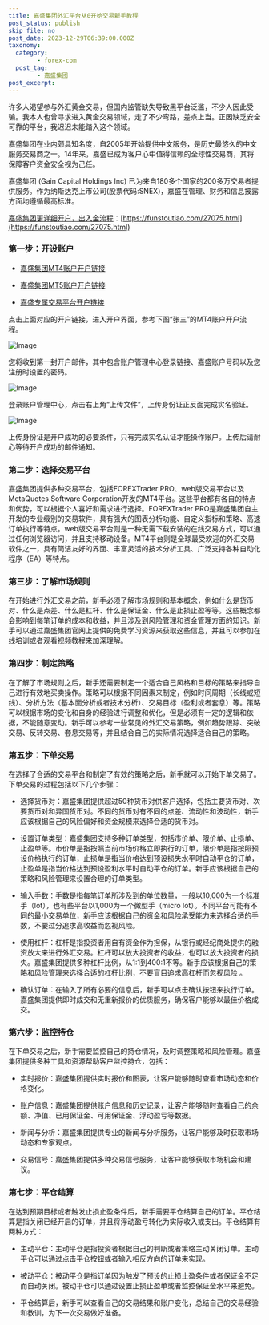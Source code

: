 ```yaml
---
title: 嘉盛集团外汇平台从0开始交易新手教程
post_status: publish
skip_file: no
post_date: 2023-12-29T06:39:00.000Z
taxonomy:
  category:
        - forex-com
  post_tag:
        - 嘉盛集团
post_excerpt: 
---
```

许多人渴望参与外汇黄金交易，但国内监管缺失导致黑平台泛滥，不少人因此受骗。我本人也曾寻求进入黄金交易领域，走了不少弯路，差点上当。正因缺乏安全可靠的平台，我迟迟未能踏入这个领域。

嘉盛集团在业内颇具知名度，自2005年开始提供中文服务，是历史最悠久的中文服务交易商之一。14年来，嘉盛已成为客户心中值得信赖的全球性交易商，其将保障客户资金安全视为己任。

嘉盛集团 (Gain Capital Holdings Inc) 已为来自180多个国家的200多万交易者提供服务。作为纳斯达克上市公司(股票代码:SNEX)，嘉盛在管理、财务和信息披露方面均遵循最高标准。

[嘉盛集团更详细开户，出入金流程](https://funstoutiao.com/27075.html)：[https://funstoutiao.com/27075.html](https://funstoutiao.com/27075.html)

### 第一步：开设账户

* [嘉盛集团MT4账户开户链接](https://s.ssgg.net/jsmt4)

* [嘉盛集团MT5账户开户链接](https://s.ssgg.net/jsmt5)

* [嘉盛专属交易平台开户链接](https://s.ssgg.net/js)

点击上面对应的开户链接，进入开户界面，参考下图“张三”的MT4账户开户流程。

![Image](https://prod-files-secure.s3.us-west-2.amazonaws.com/39ed1227-6d7d-4570-be36-9ccd4a2c4241/7a167aea-686b-400d-af59-4e18eb607a40/640.png?X-Amz-Algorithm=AWS4-HMAC-SHA256&X-Amz-Content-Sha256=UNSIGNED-PAYLOAD&X-Amz-Credential=ASIAZI2LB466W6EVWKEE%2F20250520%2Fus-west-2%2Fs3%2Faws4_request&X-Amz-Date=20250520T101309Z&X-Amz-Expires=3600&X-Amz-Security-Token=IQoJb3JpZ2luX2VjEOr%2F%2F%2F%2F%2F%2F%2F%2F%2F%2FwEaCXVzLXdlc3QtMiJHMEUCIQDb%2BkfSwf%2FdwEc%2Bp6%2BZ6UkrqJqZT4JIIN%2FvNSWMJQgjngIgYluivN12uucMMkjUoY9PBuwivqHjay4CsYwMlSPyjjQqiAQIov%2F%2F%2F%2F%2F%2F%2F%2F%2F%2FARAAGgw2Mzc0MjMxODM4MDUiDMpO9080xLAVIm44SyrcA96Fx9AMftdtWnSb0rETp7adVIw5c9xZcR28VflgkyMJsYUgmum51VoGCaxv%2B%2BAt6xMA7yZQY%2BPI1%2FJokchGbkJ79dbmQHr4739sTuXQPthnGenYTCcfdzd5o7fbDeJUnSZwvoi4o1CL62FGBr4g%2F0d0OlX5EU5c4YRo52j%2FopODSp4vMw%2FVrnzqTlZQFhxUVLW2rMAsEWqCKNZ7OfjmUoQuH5AIdrLsGj8pdLJkN6xVdLMFWq8IRZ8qf0vJz%2BeG0o6TBPSs07xwY%2Bz393qJEFJobjMZfgCq2%2Fju97D8EJ7yCgJ%2FSX0IMze7IFoFB5fE9sZHFIEDKmSJXuF0vgb4ND9rx9DLIZfGNPnrxbgHY6Ihs%2B%2BILOyUz7cgH2HBNa1QznvdYjst2%2FVSVbosQ0jYaExW7r1TfmgYF2nqBGAeT06Pc0d6p3LIRaYwhBw%2FvahbIy9OxA%2BTFQ0Chi7OG%2BvE%2Ful4ycLpSbQTv%2B3inl2pcFNQ4we3B4hyu3zimfSbyk4QnDYK9DNDSZuVpyW9rj%2FZQELKFv%2FeJ1DMx3gmhWsv72VkamKal7wdxvj0AjHrpWzku7yrSfd%2BhMSNzOsHsCOxb2JWC4NSmtzR77ugzrwEyJaXeQAzZS5oZTEmG%2BsuMISSscEGOqUBLN7qi9GeJDvDNLUx39yKeykYnAiIMT%2F6DgGk2SvmZQT1f4s1N9uEbJNrggPARqLUJCtIDEazDipM551VdEH4g3DCFLx5ZQYaoJE6wFuLtBjt41oFjqtWt%2FuzV6LnB6%2BpBnTY%2F3Qr2ESdLB66flNTTA9nXeQ3xLxCPFijxYqHaX54VWld50VgGt8uQRNaHNpj8gjNbQ4%2BX4ZF88s7A2jpF3Ds33ax&X-Amz-Signature=e1e7e447b10694be877c7f14fb191907c09c59ce2c35d50e37ad4db010775f84&X-Amz-SignedHeaders=host&x-id=GetObject)

您将收到第一封开户邮件，其中包含账户管理中心登录链接、嘉盛账户号码以及您注册时设置的密码。

![Image](https://prod-files-secure.s3.us-west-2.amazonaws.com/39ed1227-6d7d-4570-be36-9ccd4a2c4241/eaa1c6b3-2877-4284-a0e1-530e222c27fb/image.png?X-Amz-Algorithm=AWS4-HMAC-SHA256&X-Amz-Content-Sha256=UNSIGNED-PAYLOAD&X-Amz-Credential=ASIAZI2LB466W6EVWKEE%2F20250520%2Fus-west-2%2Fs3%2Faws4_request&X-Amz-Date=20250520T101309Z&X-Amz-Expires=3600&X-Amz-Security-Token=IQoJb3JpZ2luX2VjEOr%2F%2F%2F%2F%2F%2F%2F%2F%2F%2FwEaCXVzLXdlc3QtMiJHMEUCIQDb%2BkfSwf%2FdwEc%2Bp6%2BZ6UkrqJqZT4JIIN%2FvNSWMJQgjngIgYluivN12uucMMkjUoY9PBuwivqHjay4CsYwMlSPyjjQqiAQIov%2F%2F%2F%2F%2F%2F%2F%2F%2F%2FARAAGgw2Mzc0MjMxODM4MDUiDMpO9080xLAVIm44SyrcA96Fx9AMftdtWnSb0rETp7adVIw5c9xZcR28VflgkyMJsYUgmum51VoGCaxv%2B%2BAt6xMA7yZQY%2BPI1%2FJokchGbkJ79dbmQHr4739sTuXQPthnGenYTCcfdzd5o7fbDeJUnSZwvoi4o1CL62FGBr4g%2F0d0OlX5EU5c4YRo52j%2FopODSp4vMw%2FVrnzqTlZQFhxUVLW2rMAsEWqCKNZ7OfjmUoQuH5AIdrLsGj8pdLJkN6xVdLMFWq8IRZ8qf0vJz%2BeG0o6TBPSs07xwY%2Bz393qJEFJobjMZfgCq2%2Fju97D8EJ7yCgJ%2FSX0IMze7IFoFB5fE9sZHFIEDKmSJXuF0vgb4ND9rx9DLIZfGNPnrxbgHY6Ihs%2B%2BILOyUz7cgH2HBNa1QznvdYjst2%2FVSVbosQ0jYaExW7r1TfmgYF2nqBGAeT06Pc0d6p3LIRaYwhBw%2FvahbIy9OxA%2BTFQ0Chi7OG%2BvE%2Ful4ycLpSbQTv%2B3inl2pcFNQ4we3B4hyu3zimfSbyk4QnDYK9DNDSZuVpyW9rj%2FZQELKFv%2FeJ1DMx3gmhWsv72VkamKal7wdxvj0AjHrpWzku7yrSfd%2BhMSNzOsHsCOxb2JWC4NSmtzR77ugzrwEyJaXeQAzZS5oZTEmG%2BsuMISSscEGOqUBLN7qi9GeJDvDNLUx39yKeykYnAiIMT%2F6DgGk2SvmZQT1f4s1N9uEbJNrggPARqLUJCtIDEazDipM551VdEH4g3DCFLx5ZQYaoJE6wFuLtBjt41oFjqtWt%2FuzV6LnB6%2BpBnTY%2F3Qr2ESdLB66flNTTA9nXeQ3xLxCPFijxYqHaX54VWld50VgGt8uQRNaHNpj8gjNbQ4%2BX4ZF88s7A2jpF3Ds33ax&X-Amz-Signature=b44da9ea3ca70c1a943b0285ac15add86f2b8bbe8f4896f6f45bf04e64933e07&X-Amz-SignedHeaders=host&x-id=GetObject)

登录账户管理中心，点击右上角“上传文件”，上传身份证正反面完成实名验证。

![Image](https://prod-files-secure.s3.us-west-2.amazonaws.com/39ed1227-6d7d-4570-be36-9ccd4a2c4241/54090639-09fc-46b4-a135-e0289f707147/image.png?X-Amz-Algorithm=AWS4-HMAC-SHA256&X-Amz-Content-Sha256=UNSIGNED-PAYLOAD&X-Amz-Credential=ASIAZI2LB466W6EVWKEE%2F20250520%2Fus-west-2%2Fs3%2Faws4_request&X-Amz-Date=20250520T101309Z&X-Amz-Expires=3600&X-Amz-Security-Token=IQoJb3JpZ2luX2VjEOr%2F%2F%2F%2F%2F%2F%2F%2F%2F%2FwEaCXVzLXdlc3QtMiJHMEUCIQDb%2BkfSwf%2FdwEc%2Bp6%2BZ6UkrqJqZT4JIIN%2FvNSWMJQgjngIgYluivN12uucMMkjUoY9PBuwivqHjay4CsYwMlSPyjjQqiAQIov%2F%2F%2F%2F%2F%2F%2F%2F%2F%2FARAAGgw2Mzc0MjMxODM4MDUiDMpO9080xLAVIm44SyrcA96Fx9AMftdtWnSb0rETp7adVIw5c9xZcR28VflgkyMJsYUgmum51VoGCaxv%2B%2BAt6xMA7yZQY%2BPI1%2FJokchGbkJ79dbmQHr4739sTuXQPthnGenYTCcfdzd5o7fbDeJUnSZwvoi4o1CL62FGBr4g%2F0d0OlX5EU5c4YRo52j%2FopODSp4vMw%2FVrnzqTlZQFhxUVLW2rMAsEWqCKNZ7OfjmUoQuH5AIdrLsGj8pdLJkN6xVdLMFWq8IRZ8qf0vJz%2BeG0o6TBPSs07xwY%2Bz393qJEFJobjMZfgCq2%2Fju97D8EJ7yCgJ%2FSX0IMze7IFoFB5fE9sZHFIEDKmSJXuF0vgb4ND9rx9DLIZfGNPnrxbgHY6Ihs%2B%2BILOyUz7cgH2HBNa1QznvdYjst2%2FVSVbosQ0jYaExW7r1TfmgYF2nqBGAeT06Pc0d6p3LIRaYwhBw%2FvahbIy9OxA%2BTFQ0Chi7OG%2BvE%2Ful4ycLpSbQTv%2B3inl2pcFNQ4we3B4hyu3zimfSbyk4QnDYK9DNDSZuVpyW9rj%2FZQELKFv%2FeJ1DMx3gmhWsv72VkamKal7wdxvj0AjHrpWzku7yrSfd%2BhMSNzOsHsCOxb2JWC4NSmtzR77ugzrwEyJaXeQAzZS5oZTEmG%2BsuMISSscEGOqUBLN7qi9GeJDvDNLUx39yKeykYnAiIMT%2F6DgGk2SvmZQT1f4s1N9uEbJNrggPARqLUJCtIDEazDipM551VdEH4g3DCFLx5ZQYaoJE6wFuLtBjt41oFjqtWt%2FuzV6LnB6%2BpBnTY%2F3Qr2ESdLB66flNTTA9nXeQ3xLxCPFijxYqHaX54VWld50VgGt8uQRNaHNpj8gjNbQ4%2BX4ZF88s7A2jpF3Ds33ax&X-Amz-Signature=07c96a66a89f8b680a85be925da8108497d733cc13cd760c9d50dd2b91e4b27c&X-Amz-SignedHeaders=host&x-id=GetObject)

上传身份证是开户成功的必要条件，只有完成实名认证才能操作账户。上传后请耐心等待开户成功的邮件通知。

### 第二步：选择交易平台

嘉盛集团提供多种交易平台，包括FOREXTrader PRO、web版交易平台以及MetaQuotes Software Corporation开发的MT4平台。这些平台都有各自的特点和优势，可以根据个人喜好和需求进行选择。FOREXTrader PRO是嘉盛集团自主开发的专业级别的交易软件，具有强大的图表分析功能、自定义指标和策略、高速订单执行等特点。web版交易平台则是一种无需下载安装的在线交易方式，可以通过任何浏览器访问，并且支持移动设备。MT4平台则是全球最受欢迎的外汇交易软件之一，具有简洁友好的界面、丰富灵活的技术分析工具、广泛支持各种自动化程序（EA）等特点。

### 第三步：了解市场规则

在开始进行外汇交易之前，新手必须了解市场规则和基本概念，例如什么是货币对、什么是点差、什么是杠杆、什么是保证金、什么是止损止盈等等。这些概念都会影响到每笔订单的成本和收益，并且涉及到风险管理和资金管理方面的知识。新手可以通过嘉盛集团官网上提供的免费学习资源来获取这些信息，并且可以参加在线培训或者观看视频教程来加深理解。

### 第四步：制定策略

在了解了市场规则之后，新手还需要制定一个适合自己风格和目标的策略来指导自己进行有效地买卖操作。策略可以根据不同因素来制定，例如时间周期（长线或短线）、分析方法（基本面分析或者技术分析）、交易目标（盈利或者套息）等。策略可以根据市场的变化和自身的经验进行调整和优化，但是必须有一定的逻辑和依据，不能随意变动。新手可以参考一些常见的外汇交易策略，例如趋势跟踪、突破交易、反转交易、套息交易等，并且结合自己的实际情况选择适合自己的策略。

### 第五步：下单交易

在选择了合适的交易平台和制定了有效的策略之后，新手就可以开始下单交易了。下单交易的过程包括以下几个步骤：

* 选择货币对：嘉盛集团提供超过50种货币对供客户选择，包括主要货币对、次要货币对和异国货币对。不同的货币对有不同的点差、流动性和波动性，新手应该根据自己的风险偏好和资金规模来选择合适的货币对。

* 设置订单类型：嘉盛集团支持多种订单类型，包括市价单、限价单、止损单、止盈单等。市价单是指按照当前市场价格立即执行的订单，限价单是指按照预设价格执行的订单，止损单是指当价格达到预设损失水平时自动平仓的订单，止盈单是指当价格达到预设盈利水平时自动平仓的订单。新手应该根据自己的策略和风险管理来设置合理的订单类型。

* 输入手数：手数是指每笔订单所涉及到的单位数量，一般以10,000为一个标准手（lot），也有些平台以1,000为一个微型手（micro lot）。不同平台可能有不同的最小交易单位，新手应该根据自己的资金和风险承受能力来选择合适的手数，不要过分追求高收益而忽视风险。

* 使用杠杆：杠杆是指投资者用自有资金作为担保，从银行或经纪商处提供的融资放大来进行外汇交易。杠杆可以放大投资者的收益，也可以放大投资者的损失。嘉盛集团提供多种杠杆比例，从1:1到400:1不等。新手应该根据自己的策略和风险管理来选择合适的杠杆比例，不要盲目追求高杠杆而忽视风险 。

* 确认订单：在输入了所有必要的信息后，新手可以点击确认按钮来执行订单。嘉盛集团提供即时成交和无重新报价的优质服务，确保客户能够以最佳价格成交。

### 第六步：监控持仓

在下单交易之后，新手需要监控自己的持仓情况，及时调整策略和风险管理。嘉盛集团提供多种工具和资源帮助客户监控持仓，包括：

* 实时报价：嘉盛集团提供实时报价和图表，让客户能够随时查看市场动态和价格变化。

* 账户信息：嘉盛集团提供账户信息和历史记录，让客户能够随时查看自己的余额、净值、已用保证金、可用保证金、浮动盈亏等数据。

* 新闻与分析：嘉盛集团提供专业的新闻与分析服务，让客户能够及时获取市场动态和专家观点。

* 交易信号：嘉盛集团提供多种交易信号服务，让客户能够获取市场机会和建议。

### 第七步：平仓结算

在达到预期目标或者触发止损止盈条件后，新手需要平仓结算自己的订单。平仓结算是指关闭已经开启的订单，并且将浮动盈亏转化为实际收入或支出。平仓结算有两种方式：

* 主动平仓：主动平仓是指投资者根据自己的判断或者策略主动关闭订单。主动平仓可以通过点击平仓按钮或者输入相反方向的订单来实现。

* 被动平仓：被动平仓是指订单因为触发了预设的止损止盈条件或者保证金不足而自动关闭。被动平仓可以通过设置止损止盈单或者监控保证金水平来避免。

* 平仓结算后，新手可以查看自己的交易结果和账户变化，总结自己的交易经验和教训，为下一次交易做好准备。